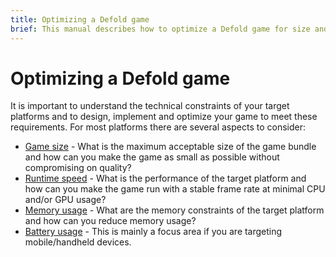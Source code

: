 ```yaml
---
title: Optimizing a Defold game
brief: This manual describes how to optimize a Defold game for size and performance.
---
```


# Optimizing a Defold game
It is important to understand the technical constraints of your target platforms and to design, implement and optimize your game to meet these requirements. For most platforms there are several aspects to consider:

* [Game size](/manuals/optimization-size) - What is the maximum acceptable size of the game bundle and how can you make the game as small as possible without compromising on quality?
* [Runtime speed](/manuals/optimization-speed) - What is the performance of the target platform and how can you make the game run with a stable frame rate at minimal CPU and/or GPU usage?
* [Memory usage](/manuals/optimization-memory) - What are the memory constraints of the target platform and how can you reduce memory usage?
* [Battery usage](/manuals/optimization-battery) - This is mainly a focus area if you are targeting mobile/handheld devices.

